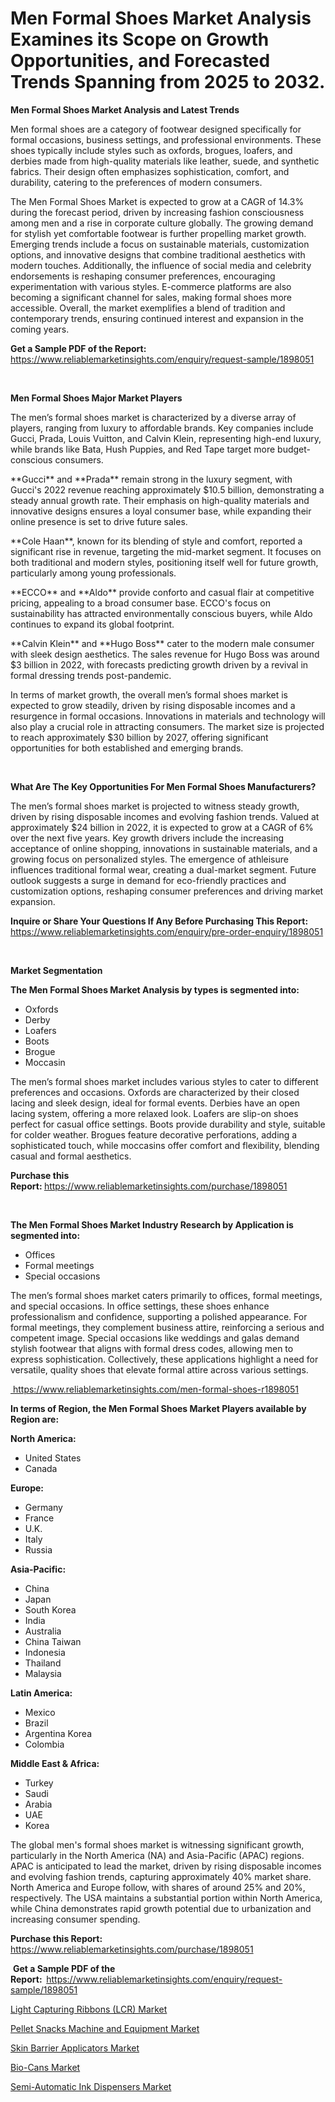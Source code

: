<p><h1>Men Formal Shoes Market Analysis Examines its Scope on Growth Opportunities, and Forecasted Trends Spanning from 2025 to 2032.</h1></p><p><strong>Men Formal Shoes Market Analysis and Latest Trends</strong></p>
<p><p>Men formal shoes are a category of footwear designed specifically for formal occasions, business settings, and professional environments. These shoes typically include styles such as oxfords, brogues, loafers, and derbies made from high-quality materials like leather, suede, and synthetic fabrics. Their design often emphasizes sophistication, comfort, and durability, catering to the preferences of modern consumers.</p><p>The Men Formal Shoes Market is expected to grow at a CAGR of 14.3% during the forecast period, driven by increasing fashion consciousness among men and a rise in corporate culture globally. The growing demand for stylish yet comfortable footwear is further propelling market growth. Emerging trends include a focus on sustainable materials, customization options, and innovative designs that combine traditional aesthetics with modern touches. Additionally, the influence of social media and celebrity endorsements is reshaping consumer preferences, encouraging experimentation with various styles. E-commerce platforms are also becoming a significant channel for sales, making formal shoes more accessible. Overall, the market exemplifies a blend of tradition and contemporary trends, ensuring continued interest and expansion in the coming years.</p></p>
<p><strong>Get a Sample PDF of the Report:&nbsp;</strong> <a href="https://www.reliablemarketinsights.com/enquiry/request-sample/1898051?utm_campaign=2130&utm_medium=2&utm_source=Github&utm_content=ia&utm_term=05022025&utm_id=men-formal-shoes">https://www.reliablemarketinsights.com/enquiry/request-sample/1898051</a></p>
<p>&nbsp;</p>
<p><strong>Men Formal Shoes Major Market Players</strong></p>
<p><p>The men’s formal shoes market is characterized by a diverse array of players, ranging from luxury to affordable brands. Key companies include Gucci, Prada, Louis Vuitton, and Calvin Klein, representing high-end luxury, while brands like Bata, Hush Puppies, and Red Tape target more budget-conscious consumers.</p><p>**Gucci** and **Prada** remain strong in the luxury segment, with Gucci's 2022 revenue reaching approximately $10.5 billion, demonstrating a steady annual growth rate. Their emphasis on high-quality materials and innovative designs ensures a loyal consumer base, while expanding their online presence is set to drive future sales.</p><p>**Cole Haan**, known for its blending of style and comfort, reported a significant rise in revenue, targeting the mid-market segment. It focuses on both traditional and modern styles, positioning itself well for future growth, particularly among young professionals.</p><p>**ECCO** and **Aldo** provide conforto and casual flair at competitive pricing, appealing to a broad consumer base. ECCO's focus on sustainability has attracted environmentally conscious buyers, while Aldo continues to expand its global footprint.</p><p>**Calvin Klein** and **Hugo Boss** cater to the modern male consumer with sleek design aesthetics. The sales revenue for Hugo Boss was around $3 billion in 2022, with forecasts predicting growth driven by a revival in formal dressing trends post-pandemic.</p><p>In terms of market growth, the overall men’s formal shoes market is expected to grow steadily, driven by rising disposable incomes and a resurgence in formal occasions. Innovations in materials and technology will also play a crucial role in attracting consumers. The market size is projected to reach approximately $30 billion by 2027, offering significant opportunities for both established and emerging brands.</p></p>
<p>&nbsp;</p>
<p><strong>What Are The Key Opportunities For Men Formal Shoes Manufacturers?</strong></p>
<p><p>The men’s formal shoes market is projected to witness steady growth, driven by rising disposable incomes and evolving fashion trends. Valued at approximately $24 billion in 2022, it is expected to grow at a CAGR of 6% over the next five years. Key growth drivers include the increasing acceptance of online shopping, innovations in sustainable materials, and a growing focus on personalized styles. The emergence of athleisure influences traditional formal wear, creating a dual-market segment. Future outlook suggests a surge in demand for eco-friendly practices and customization options, reshaping consumer preferences and driving market expansion.</p></p>
<p><strong>Inquire or Share Your Questions If Any Before Purchasing This Report:</strong> <a href="https://www.reliablemarketinsights.com/enquiry/pre-order-enquiry/1898051?utm_campaign=2130&utm_medium=2&utm_source=Github&utm_content=ia&utm_term=05022025&utm_id=men-formal-shoes">https://www.reliablemarketinsights.com/enquiry/pre-order-enquiry/1898051</a></p>
<p>&nbsp;</p>
<p><strong>Market Segmentation</strong></p>
<p><strong>The Men Formal Shoes Market Analysis by types is segmented into:</strong></p>
<p><ul><li>Oxfords</li><li>Derby</li><li>Loafers</li><li>Boots</li><li>Brogue</li><li>Moccasin</li></ul></p>
<p><p>The men’s formal shoes market includes various styles to cater to different preferences and occasions. Oxfords are characterized by their closed lacing and sleek design, ideal for formal events. Derbies have an open lacing system, offering a more relaxed look. Loafers are slip-on shoes perfect for casual office settings. Boots provide durability and style, suitable for colder weather. Brogues feature decorative perforations, adding a sophisticated touch, while moccasins offer comfort and flexibility, blending casual and formal aesthetics.</p></p>
<p><strong>Purchase this Report:&nbsp;</strong><a href="https://www.reliablemarketinsights.com/purchase/1898051?utm_campaign=2130&utm_medium=2&utm_source=Github&utm_content=ia&utm_term=05022025&utm_id=men-formal-shoes">https://www.reliablemarketinsights.com/purchase/1898051</a></p>
<p>&nbsp;</p>
<p><strong>The Men Formal Shoes Market Industry Research by Application is segmented into:</strong></p>
<p><ul><li>Offices</li><li>Formal meetings</li><li>Special occasions</li></ul></p>
<p><p>The men’s formal shoes market caters primarily to offices, formal meetings, and special occasions. In office settings, these shoes enhance professionalism and confidence, supporting a polished appearance. For formal meetings, they complement business attire, reinforcing a serious and competent image. Special occasions like weddings and galas demand stylish footwear that aligns with formal dress codes, allowing men to express sophistication. Collectively, these applications highlight a need for versatile, quality shoes that elevate formal attire across various settings.</p></p>
<p><a href="https://www.reliablemarketinsights.com/men-formal-shoes-r1898051?utm_campaign=2130&utm_medium=2&utm_source=Github&utm_content=ia&utm_term=05022025&utm_id=men-formal-shoes">&nbsp;https://www.reliablemarketinsights.com/men-formal-shoes-r1898051</a></p>
<p><strong>In terms of Region, the Men Formal Shoes Market Players available by Region are:</strong></p>
<p>
    <p> <strong> North America: </strong>
        <ul>
            <li>United States</li>
            <li>Canada</li>
        </ul>
        </p> 
    <p> <strong> Europe: </strong>
        <ul>
            <li>Germany</li>
            <li>France</li>
            <li>U.K.</li>
            <li>Italy</li>
            <li>Russia</li>
        </ul>
        </p> 
    <p> <strong> Asia-Pacific: </strong>
        <ul>
            <li>China</li>
            <li>Japan</li>
            <li>South Korea</li>
            <li>India</li>
            <li>Australia</li>
            <li>China Taiwan</li>
            <li>Indonesia</li>
            <li>Thailand</li>
            <li>Malaysia</li>
        </ul>
        </p> 
    <p> <strong> Latin America: </strong>
        <ul>
            <li>Mexico</li>
            <li>Brazil</li>
            <li>Argentina Korea</li>
            <li>Colombia</li>
        </ul>
        </p> 
    <p> <strong> Middle East & Africa: </strong>
        <ul>
            <li>Turkey</li>
            <li>Saudi</li>
            <li>Arabia</li>
            <li>UAE</li>
            <li>Korea</li>
        </ul>
    </p>
    </p>
<p><p>The global men's formal shoes market is witnessing significant growth, particularly in the North America (NA) and Asia-Pacific (APAC) regions. APAC is anticipated to lead the market, driven by rising disposable incomes and evolving fashion trends, capturing approximately 40% market share. North America and Europe follow, with shares of around 25% and 20%, respectively. The USA maintains a substantial portion within North America, while China demonstrates rapid growth potential due to urbanization and increasing consumer spending.</p></p>
<p><strong>Purchase this Report: </strong><a href="https://www.reliablemarketinsights.com/purchase/1898051?utm_campaign=2130&utm_medium=2&utm_source=Github&utm_content=ia&utm_term=05022025&utm_id=men-formal-shoes">https://www.reliablemarketinsights.com/purchase/1898051</a></p>
<p>&nbsp;<strong>Get a Sample PDF of the Report:&nbsp;&nbsp;</strong><a href="https://www.reliablemarketinsights.com/enquiry/request-sample/1898051?utm_campaign=2130&utm_medium=2&utm_source=Github&utm_content=ia&utm_term=05022025&utm_id=men-formal-shoes">https://www.reliablemarketinsights.com/enquiry/request-sample/1898051</a></p>
<p><strong></strong></p>
<p><p><a href="https://www.linkedin.com/pulse/light-capturing-ribbons-lcr-market-insights-revenue-forecast-g3xxe?utm_campaign=2130&utm_medium=2&utm_source=Github&utm_content=ia&utm_term=05022025&utm_id=men-formal-shoes">Light Capturing Ribbons (LCR) Market</a></p><p><a href="https://www.linkedin.com/pulse/pellet-snacks-machine-equipment-market-study-offeringa-sg35e?utm_campaign=2130&utm_medium=2&utm_source=Github&utm_content=ia&utm_term=05022025&utm_id=men-formal-shoes">Pellet Snacks Machine and Equipment Market</a></p><p><a href="https://www.linkedin.com/pulse/overview-skin-barrier-applicators-market-2025-2032-size-y6utc?utm_campaign=2130&utm_medium=2&utm_source=Github&utm_content=ia&utm_term=05022025&utm_id=men-formal-shoes">Skin Barrier Applicators Market</a></p><p><a href="https://www.linkedin.com/pulse/future-growth-bio-cans-market-projected-82-cagr-from-ofecc?utm_campaign=2130&utm_medium=2&utm_source=Github&utm_content=ia&utm_term=05022025&utm_id=men-formal-shoes">Bio-Cans Market</a></p><p><a href="https://www.linkedin.com/pulse/insights-semi-automatic-ink-dispensers-market-competitor-6we3f?utm_campaign=2130&utm_medium=2&utm_source=Github&utm_content=ia&utm_term=05022025&utm_id=men-formal-shoes">Semi-Automatic Ink Dispensers Market</a></p></p>